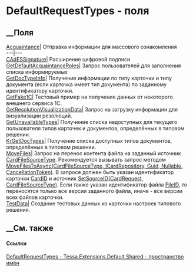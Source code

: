 # DefaultRequestTypes - поля
##  __Поля
[Acquaintance](F_Tessa_Extensions_Default_Shared_DefaultRequestTypes_Acquaintance.htm)|
Отправка информации для массового ознакомления  
---|---  
[CAdESSignature](F_Tessa_Extensions_Default_Shared_DefaultRequestTypes_CAdESSignature.htm)|
Расширение цифровой подписи  
[GetDefaultAcquaintanceRoles](F_Tessa_Extensions_Default_Shared_DefaultRequestTypes_GetDefaultAcquaintanceRoles.htm)|
Запрос пользователей для заполнения списка информируемых  
[GetDocTypeInfo](F_Tessa_Extensions_Default_Shared_DefaultRequestTypes_GetDocTypeInfo.htm)|
Получение информации по типу карточки и типу документа (если карточка имеет
тип документа) по заданному идентификатору карточки.  
[GetFake1C](F_Tessa_Extensions_Default_Shared_DefaultRequestTypes_GetFake1C.htm)|
Тестовый пример на получение данных от некоторого внешнего сервиса 1С.  
[GetResolutionVisualizationData](F_Tessa_Extensions_Default_Shared_DefaultRequestTypes_GetResolutionVisualizationData.htm)|
Запрос на загрузку информации для визуализации резолюций.  
[GetUnavailableTypes](F_Tessa_Extensions_Default_Shared_DefaultRequestTypes_GetUnavailableTypes.htm)|
Получение списка недоступных для текущего пользователя типов карточек и
документов, определённых в типовом решении.  
[KrGetDocTypes](F_Tessa_Extensions_Default_Shared_DefaultRequestTypes_KrGetDocTypes.htm)|
Получение списка доступных типов документов, определённых в типовом решении.  
[MoveFiles](F_Tessa_Extensions_Default_Shared_DefaultRequestTypes_MoveFiles.htm)|
Запрос на перенос контента файла на заданный источник
[CardFileSourceType](T_Tessa_Cards_CardFileSourceType.htm). Рекомендуется
вызывать запрос методом [MoveFilesToAsync(CardFileSourceType, ICardRepository,
Guid, Nullable<Guid>,
CancellationToken)](M_Tessa_Extensions_Default_Shared_DefaultExtensionHelper_MoveFilesToAsync.htm).
В запросе должен быть указан идентификатор карточки
[CardID](P_Tessa_Cards_CardRequest_CardID.htm) и источник
[SetSourceID(CardRequest,
CardFileSourceType)](M_Tessa_Extensions_Default_Shared_DefaultExtensionHelper_SetSourceID.htm).
Если также указан идентификатор файла
[FileID](P_Tessa_Cards_CardRequest_FileID.htm), то переносятся только все
версии заданного файла, иначе - все версии всех файлов карточки.  
[TestData](F_Tessa_Extensions_Default_Shared_DefaultRequestTypes_TestData.htm)|
Создание тестовых данных из карточки настроек типового решения.  
## __См. также
#### Ссылки
[DefaultRequestTypes -
](T_Tessa_Extensions_Default_Shared_DefaultRequestTypes.htm)
[Tessa.Extensions.Default.Shared - пространство
имён](N_Tessa_Extensions_Default_Shared.htm)
